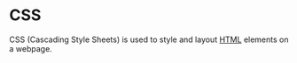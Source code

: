 # CSS    



 CSS (Cascading Style Sheets) is used to style and layout [HTML](/wiki/HTML) elements on a webpage.



